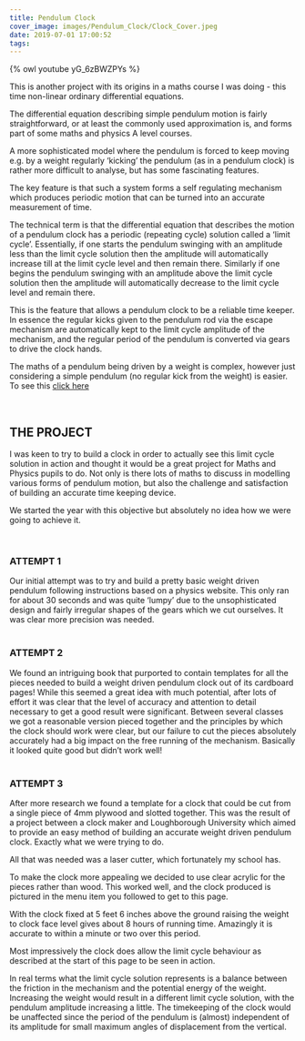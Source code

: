 ```yaml
---
title: Pendulum Clock
cover_image: images/Pendulum_Clock/Clock_Cover.jpeg
date: 2019-07-01 17:00:52
tags:
---
```


{% owl youtube yG_6zBWZPYs %}

This is another project with its origins in a maths course I was doing - this time non-linear ordinary differential equations.

The differential equation describing simple pendulum motion is fairly straightforward, or at least the commonly used approximation is, and forms part of some maths and physics A level courses.  

A more sophisticated model where the pendulum is forced to keep moving e.g. by a weight regularly ‘kicking’ the pendulum (as in a pendulum clock) is rather more difficult to analyse, but has some fascinating features.

The key feature is that such a system forms a self regulating mechanism which produces periodic motion that can be turned into an accurate measurement of time.

The technical term is that the differential equation that describes the motion of a pendulum clock has a periodic (repeating cycle) solution called a ‘limit cycle’.  Essentially, if one starts the pendulum swinging with an amplitude less than the limit cycle solution then the amplitude will automatically increase till at the limit cycle level and then remain there.  Similarly if one begins the pendulum swinging with an amplitude above the limit cycle solution then the amplitude will automatically decrease to the limit cycle level and remain there.

This is the feature that allows a pendulum clock to be a reliable time keeper.  In essence the regular kicks given to the pendulum rod via the escape mechanism are automatically kept to the limit cycle amplitude of the mechanism, and the regular period of the pendulum is converted via gears to drive the clock hands.

<p>The maths of a pendulum being driven by a weight is complex, however just considering a simple pendulum (no regular kick from the weight) is easier.  To see this <a href="https://sites.google.com/view/simplependulumperiod/home">click here</a>
</p>

<br>

<h2>THE PROJECT</h2>
I was keen to try to build a clock in order to actually see this limit cycle solution in action and thought it would be a great project for Maths and Physics pupils to do.  Not only is there lots of maths to discuss in modelling various forms of pendulum motion, but also the challenge and satisfaction of building an accurate time keeping device.

We started the year with this objective but absolutely no idea how we were going to achieve it.

<br>

<h3>ATTEMPT 1</h3>
Our initial attempt was to try and build a pretty basic weight driven pendulum following instructions based on a physics website.  This only ran for about 30 seconds and was quite ‘lumpy’ due to the unsophisticated design and fairly irregular shapes of the gears which we cut ourselves.  It was clear more precision was needed.

<br>
<br>

<h3>ATTEMPT 2</h3>
We found an intriguing book that purported to contain templates for all the pieces needed to build a weight driven pendulum clock out of its cardboard pages!  While this seemed a great idea with much potential, after lots of effort it was clear that the level of accuracy and attention to detail necessary to get a good result were significant.  Between several classes we got a reasonable version pieced together and the principles by which the clock should work were clear, but our failure to cut the pieces absolutely accurately had a big impact on the free running of the mechanism.  Basically it looked quite good but didn’t work well!

<br>
<br>

<h3>ATTEMPT 3</h3>
After more research we found a template for a clock that could be cut from a single piece of 4mm plywood and slotted together.  This was the result of a project between a clock maker and Loughborough University which aimed to provide an easy method of building an accurate weight driven pendulum clock.  Exactly what we were trying to do.

All that was needed was a laser cutter, which fortunately my school has.

To make the clock more appealing we decided to use clear acrylic for the pieces rather than wood.  This worked well, and the clock produced is pictured in the menu item you followed to get to this page.

With the clock fixed at 5 feet 6 inches above the ground raising the weight to clock face level gives about 8 hours of running time.  Amazingly it is accurate to within a minute or two over this period.

Most impressively the clock does allow the limit cycle behaviour as described at the start of this page to be seen in action.

In real terms what the limit cycle solution represents is a balance between the friction in the mechanism and the potential energy of the weight.  Increasing the weight would result in a different limit cycle solution, with the pendulum amplitude increasing a little.  The timekeeping of the clock would be unaffected since the period of the pendulum is (almost) independent of its amplitude for small maximum angles of displacement from the vertical.
